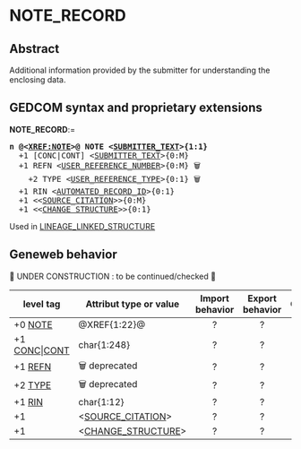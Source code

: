 ﻿<!-- licence GPL V2, cf https://github.com/TitiFix/geneweb -->
# NOTE_RECORD
## Abstract
Additional information provided by the submitter for understanding the enclosing data.


## GEDCOM syntax and proprietary extensions

**NOTE_RECORD**:=
<pre>
<b>n @&lt;<a href=Ged.XREF_NOTE.md>XREF:NOTE</a>&gt;@ NOTE &lt;<a href=Ged.SUBMITTER_TEXT.md>SUBMITTER_TEXT</a>&gt;{1:1}</b>
  +1 [CONC|CONT] &lt;<a href=Ged.SUBMITTER_TEXT.md>SUBMITTER_TEXT</a>&gt;{0:M}
  +1 REFN &lt;<a href=Ged.USER_REFERENCE_NUMBER.md>USER_REFERENCE_NUMBER</a>&gt;{0:M} &#x1F5D1;
    +2 TYPE &lt;<a href=Ged.USER_REFERENCE_TYPE.md>USER_REFERENCE_TYPE</a>&gt;{0:1} &#x1F5D1;
  +1 RIN &lt;<a href=Ged.AUTOMATED_RECORD_ID.md>AUTOMATED_RECORD_ID</a>&gt;{0:1}
  +1 &lt;&lt;<a href=Ged.SOURCE_CITATION.md>SOURCE_CITATION</a>&gt;&gt;{0:M}
  +1 &lt;&lt;<a href=Ged.CHANGE_STRUCTURE.md>CHANGE_STRUCTURE</a>&gt;&gt;{0:1}
</pre>
Used in <a href=Ged.LINEAGE_LINKED_STRUCTURE.md>LINEAGE_LINKED_STRUCTURE</a><br />


## Geneweb behavior


🚧 UNDER CONSTRUCTION : to be continued/checked 🚧 



level tag  | Attribut type or value | Import behavior | Export behavior  | Comment 
---------- | ------------- | :---------------: | :-----------------:| -----------
+0 <a href=Ged.GLOSSARY.md#note>NOTE</a> | @XREF{1:22}@ | ? | ? | 
+1 <a href=Ged.GLOSSARY.md#conc>CONC</a>\|<a href=Ged.GLOSSARY.md#cont>CONT</a> | char{1:248} | ? | ? | 
+1 <a href=Ged.GLOSSARY.md#refn>REFN</a> | 🗑 deprecated | ? | ? | 
+2 <a href=Ged.GLOSSARY.md#type>TYPE</a> | 🗑 deprecated | ? | ? | 
+1 <a href=Ged.GLOSSARY.md#rin>RIN</a> | char{1:12} | ? | ? | 
+1  | &lt;<a href=Ged.SOURCE_CITATION.md>SOURCE_CITATION</a>&gt; | ? | ? | 
+1  | &lt;<a href=Ged.CHANGE_STRUCTURE.md>CHANGE_STRUCTURE</a>&gt; | ? | ? | 
